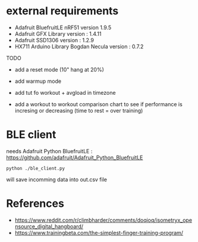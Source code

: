 # external requirements

- Adafruit BluefruitLE nRF51 version 1.9.5
- Adafruit GFX Library version : 1.4.11
- Adafruit SSD1306 version : 1.2.9
- HX711 Arduino Library Bogdan Necula version : 0.7.2


TODO


- add a reset mode (10" hang at 20%)
- add warmup mode
- add tut fo workout + avgload in timezone

- add a workout to workout comparison chart to see if performance is incresing or decreasing (time to rest = over training)




# BLE client

needs Adafruit Python BluefruitLE : https://github.com/adafruit/Adafruit_Python_BluefruitLE

    python ./ble_client.py

will save incomming data into out.csv file


# References
- https://www.reddit.com/r/climbharder/comments/doqioq/isometryx_opensource_digital_hangboard/
- https://www.trainingbeta.com/the-simplest-finger-training-program/


